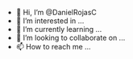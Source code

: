 - 👋 Hi, I’m @DanielRojasC
- 👀 I’m interested in ...
- 🌱 I’m currently learning ...
- 💞️ I’m looking to collaborate on ...
- 📫 How to reach me ...

<!---
DanielRojasC/DanielRojasC is a ✨ special ✨ repository because its `README.md` (this file) appears on your GitHub profile.
You can click the Preview link to take a look at your changes.
--->
